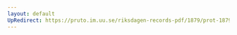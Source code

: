 ```yaml
---
layout: default
UpRedirect: https://pruto.im.uu.se/riksdagen-records-pdf/1879/prot-1879--fk--010/prot-1879--fk--010_004.pdf
---
```

